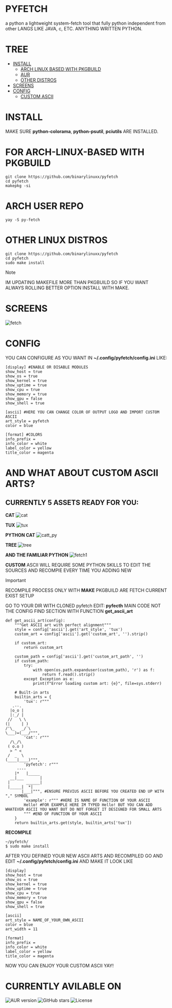 # PYFETCH
a python a lightweight system-fetch tool that fully python independent from other LANGS LIKE JAVA, c, ETC. ANYTHING WRITTEN PYTHON.

# TREE

- [INSTALL](https://github.com/binarylinuxx/pyfetch#install)
  - [ARCH LINUX BASED WITH PKGBUILD](https://github.com/binarylinuxx/pyfetch#for-arch-linux-based-with-pkgbuild)
  - [AUR](https://github.com/binarylinuxx/pyfetch#arch-user-repo)
  - [OTHER DISTROS](https://github.com/binarylinuxx/pyfetch#other-linux-distros)
- [SCREENS](https://github.com/binarylinuxx/pyfetch#screens)
- [CONFIG](https://github.com/binarylinuxx/pyfetch#config)
  - [CUSTOM ASCII](https://github.com/binarylinuxx/pyfetch#and-what-about-custom-ascii-arts)

# INSTALL
MAKE SURE **python-colorama**, **python-psutil**, **pciutils** ARE INSTALLED.

# FOR ARCH-LINUX-BASED WITH PKGBUILD
```
git clone https://github.com/binarylinuxx/pyfetch
cd pyfetch
makepkg -si
```

# ARCH USER REPO
```
yay -S py-fetch
```

 # OTHER LINUX DISTROS
```
git clone https://github.com/binarylinuxx/pyfetch
cd pyfetch
sudo make install
```

> [!NOTE]
> IM UPDATING MAKEFILE MORE THAN PKGBUILD SO IF YOU WANT ALWAYS ROLLING
> BETTER OPTION INSTALL WITH MAKE.

# SCREENS
![fetch](https://github.com/binarylinuxx/screens/blob/screens/pyfetch/fetch.png)

# CONFIG
YOU CAN CONFIGURE AS YOU WANT IN **~/.config/pyfetch/config.ini** LIKE:
```
[display] #ENABLE OR DISABLE MODULES
show_host = true
show_os = true
show_kernel = true
show_uptime = true
show_cpu = true
show_memory = true
show_gpu = false
show_shell = true

[ascii] #HERE YOU CAN CHANGE COLOR OF OUTPUT LOGO AND IMPORT CUSTOM ASCII
art_style = pyfetch
color = blue

[format] #COLORS
info_prefix =
info_color = white
label_color = yellow
title_color = magenta
```

# AND WHAT ABOUT CUSTOM ASCII ARTS?

CURRENTLY 5 ASSETS READY FOR YOU:
---------------------------------

**CAT**
![cat](https://github.com/binarylinuxx/screens/blob/screens/pyfetch/cat.png)

**TUX**
![tux](https://github.com/binarylinuxx/screens/blob/screens/pyfetch/tux.png)

**PYTHON CAT**
![catt_py](https://github.com/binarylinuxx/screens/blob/screens/pyfetch/catt_py.png)

**TREE**
![tree](https://github.com/binarylinuxx/screens/blob/screens/pyfetch/image.webp)

**AND THE FAMILIAR PYTHON**
![fetch1](https://github.com/binarylinuxx/screens/blob/screens/pyfetch/fetch.png)

**CUSTOM**
ASCII WILL REQUIRE SOME PYTHON SKILLS TO EDIT THE SOURCES AND RECOMPIE EVERY TIME YOU ADDING NEW

> [!IMPORTANT]
> RECOMPILE PROCESS ONLY WITH **MAKE** PKGBUILD ARE FETCH CURRENT EXIST SETUP

GO TO YOUR DIR WITH CLONED pyfetch
EDIT: **pyfecth** MAIN CODE NOT THE CONFIG
FIND SECTION WITH FUNCTION **get_ascii_art**
```
def get_ascii_art(config):
    """Get ASCII art with perfect alignment"""
    style = config['ascii'].get('art_style', 'tux')
    custom_art = config['ascii'].get('custom_art', '').strip()
    
    if custom_art:
        return custom_art
    
    custom_path = config['ascii'].get('custom_art_path', '')
    if custom_path:
        try:
            with open(os.path.expanduser(custom_path), 'r') as f:
                return f.read().strip()
        except Exception as e:
            print(f"Error loading custom art: {e}", file=sys.stderr)
    
    # Built-in arts
    builtin_arts = {
        'tux': r"""
   .--.   
  |o_o |  
  |:_/ |  
 //   \ \ 
(|     | )
/'\_   _/`\
\___)=(___/""",
        'cat': r"""
  /\_/\  
 ( o.o ) 
  > ^ <  
 /  _  \ 
(____|____)""",
        'pyfetch': r"""
     ----    
    |*   |_____
  __|___       |
 |       ______|
 |_____|  *|   
       |___|""", #ENSURE PREVIUS ASCII BEFORE YOU CREATED END UP WITH "," SYMBOL
        'example': r""" #HERE IS NAME OF FUNCTION OF YOUR ASCII
        Hello! #FOR EXAMPLE HERE IM TYPED Hello! BUT YOU CAN ADD WHATEVER ASCII YOU WANT BUT DO NOT FORGET IT DESIGNED FOR SMALL ARTS
        """ #END OF FUNCTION OF YOUR ASCII
    }
    return builtin_arts.get(style, builtin_arts['tux'])
```

**RECOMPILE**
```
~/pyfetch/
$ sudo make install
```

AFTER YOU DEFINED YOUR NEW ASCII ARTS AND RECOMPILED GO AND EDIT **~/.config/pyfetch/config.ini** AND MAKE IT LOOK LIKE
```
[display]
show_host = true
show_os = true
show_kernel = true
show_uptime = true
show_cpu = true
show_memory = true
show_gpu = false
show_shell = true

[ascii]
art_style = NAME_OF_YOUR_OWN_ASCII
color = blue
art_width = 11

[format]
info_prefix =
info_color = white
label_color = yellow
title_color = magenta
```
NOW YOU CAN ENJOY YOUR CUSTOM ASCII YAY!

# CURRENTLY AVILABLE ON
![AUR version](https://img.shields.io/aur/version/py-fetch?color=8BC34A&style=flat-square)
![GitHub stars](https://img.shields.io/github/stars/binarylinuxx/pyfetch?style=flat-square&color=03A9F4)
![License](https://img.shields.io/github/license/binarylinuxx/pyfetch?style=flat-square&color=FF9800)

